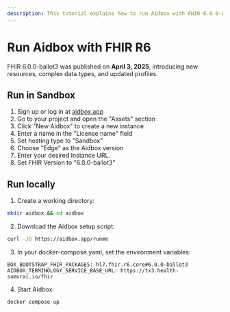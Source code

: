 ```yaml
---
description: This tutorial explains how to run Aidbox with FHIR 6.0.0-ballot3.
---
```


# Run Aidbox with FHIR R6

FHIR 6.0.0-ballot3 was published on **April 3, 2025**, introducing new resources, complex data types, and updated profiles.

## Run in Sandbox

1. Sign up or log in at [aidbox.app](https://aidbox.app)
2. Go to your project and open the "Assets" section
3. Click "New Aidbox" to create a new instance
4. Enter a name in the "License name" field
5. Set hosting type to "Sandbox"
6. Choose "Edge" as the Aidbox version
7. Enter your desired Instance URL.
8. Set FHIR Version to "6.0.0-ballot3"

## Run locally

1. Create a working directory:

```bash
mkdir aidbox && cd aidbox
```

2. Download the Aidbox setup script:

```bash
curl -JO https://aidbox.app/runme
```

3. In your docker-compose.yaml, set the environment variables:

```
BOX_BOOTSTRAP_FHIR_PACKAGES: hl7.fhir.r6.core#6.0.0-ballot3
AIDBOX_TERMINOLOGY_SERVICE_BASE_URL: https://tx3.health-samurai.io/fhir
```

4. Start Aidbox:

```
docker compose up
```
